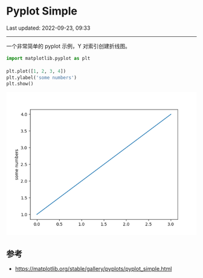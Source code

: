 # Pyplot Simple

Last updated: 2022-09-23, 09:33
****

一个非常简单的 pyplot 示例，Y 对索引创建折线图。

```python
import matplotlib.pyplot as plt

plt.plot([1, 2, 3, 4])
plt.ylabel('some numbers')
plt.show()
```

![](images/line_1.png)

## 参考

- https://matplotlib.org/stable/gallery/pyplots/pyplot_simple.html
